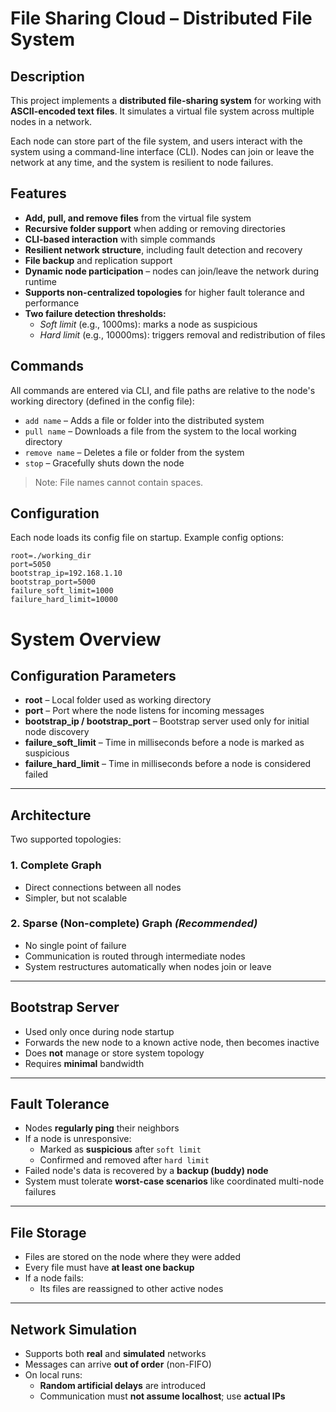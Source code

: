 # File Sharing Cloud – Distributed File System

## Description

This project implements a **distributed file-sharing system** for working with **ASCII-encoded text files**. It simulates a virtual file system across multiple nodes in a network.

Each node can store part of the file system, and users interact with the system using a command-line interface (CLI). Nodes can join or leave the network at any time, and the system is resilient to node failures.

## Features

- **Add, pull, and remove files** from the virtual file system
- **Recursive folder support** when adding or removing directories
- **CLI-based interaction** with simple commands
- **Resilient network structure**, including fault detection and recovery
- **File backup** and replication support
- **Dynamic node participation** – nodes can join/leave the network during runtime
- **Supports non-centralized topologies** for higher fault tolerance and performance
- **Two failure detection thresholds:**
  - *Soft limit* (e.g., 1000ms): marks a node as suspicious
  - *Hard limit* (e.g., 10000ms): triggers removal and redistribution of files

## Commands

All commands are entered via CLI, and file paths are relative to the node's working directory (defined in the config file):

- `add name` – Adds a file or folder into the distributed system  
- `pull name` – Downloads a file from the system to the local working directory  
- `remove name` – Deletes a file or folder from the system  
- `stop` – Gracefully shuts down the node

> Note: File names cannot contain spaces.

## Configuration

Each node loads its config file on startup. Example config options:

```properties
root=./working_dir
port=5050
bootstrap_ip=192.168.1.10
bootstrap_port=5000
failure_soft_limit=1000
failure_hard_limit=10000
```

# System Overview

## Configuration Parameters

- **root** – Local folder used as working directory  
- **port** – Port where the node listens for incoming messages  
- **bootstrap_ip / bootstrap_port** – Bootstrap server used only for initial node discovery  
- **failure_soft_limit** – Time in milliseconds before a node is marked as suspicious  
- **failure_hard_limit** – Time in milliseconds before a node is considered failed  

---

## Architecture

Two supported topologies:

### 1. Complete Graph
- Direct connections between all nodes  
- Simpler, but not scalable  

### 2. Sparse (Non-complete) Graph _(Recommended)_
- No single point of failure  
- Communication is routed through intermediate nodes  
- System restructures automatically when nodes join or leave  

---

## Bootstrap Server

- Used only once during node startup  
- Forwards the new node to a known active node, then becomes inactive  
- Does **not** manage or store system topology  
- Requires **minimal** bandwidth  

---

## Fault Tolerance

- Nodes **regularly ping** their neighbors  
- If a node is unresponsive:
  - Marked as **suspicious** after `soft limit`  
  - Confirmed and removed after `hard limit`  
- Failed node's data is recovered by a **backup (buddy) node**  
- System must tolerate **worst-case scenarios** like coordinated multi-node failures  

---

## File Storage

- Files are stored on the node where they were added  
- Every file must have **at least one backup**  
- If a node fails:
  - Its files are reassigned to other active nodes  

---

## Network Simulation

- Supports both **real** and **simulated** networks  
- Messages can arrive **out of order** (non-FIFO)  
- On local runs:
  - **Random artificial delays** are introduced  
  - Communication must **not assume localhost**; use **actual IPs**  
